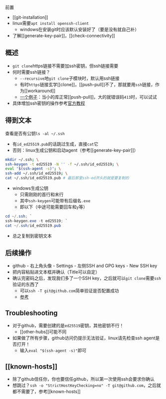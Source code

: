 前置
- [[git-installation]]
- linux需要`apt install openssh-client`
  - windows在安装git时应该默认安装好了（要是没有就自己补）
- 了解[[generate-key-pair]]，[[check-connectivity]]

## 概述
- `git clone`https链接不需要加ssh密钥，但ssh链接需要
- 何时需要ssh链接？
  - `--recursive`地`git clone`子模块时，默认用ssh链接
  - 有时`https`链接玄学[[clone]]，[[push-pull]]不了，那就要用`ssh`链接，作为[[workaround]]
  - [一个例子](https://stackoverflow.com/questions/7489813/github-push-error-rpc-failed-result-22-http-code-413)：当小的库正常[[push-pull]]，大的就错误码`413`时，可以试试
- 具体增加ssh密钥的操作参考[官方教程](https://docs.github.com/en/authentication/connecting-to-github-with-ssh/checking-for-existing-ssh-keys)
## 得到文本
查看是否有公钥`ls -al ~/.ssh`
- 有`id_ed25519.pub`的话跳过生成，直接`cat`它
- 否则：linux生成公钥和启动agent（参考[[generate-key-pair]]）
```sh
mkdir ~/.ssh; \
ssh-keygen -t ed25519 -N '' -f ~/.ssh/id_ed25519; \
eval "$(ssh-agent -s)"; \
ssh-add ~/.ssh/id_ed25519; \
cat ~/.ssh/id_ed25519.pub # 最后那里ssh-ed开头的就是要复制的
```
- windows生成公钥
  - 只需刚刚的首行和末行
  - 其中`ssh-keygen`可能带有后缀名`.exe`
  - 即以下（中途可能需要回车和`y`等）
```powershell
cd ~/.ssh; `
ssh-keygen.exe -t ed25519; `
cat ~/.ssh/id_ed25519.pub
```
- 总之复制到密钥文本
## 后续操作
- github - 右上角头像 - Settings - 左侧SSH and GPG keys - New SSH key
- 把内容粘贴进文本框并确认（Title可以自定）
- 确认完密码之后，发现我们多了一个SSH key，之后就可以`git clone`需要`ssh`验证的东西了
  - 可以`ssh -T git@github.com`简单验证是否配置成功
  - [参考](https://segmentfault.com/q/1010000007607194)
## Troubleshooting
- 对于github，需要创建的是`ed25519`密钥，其他密钥不行！
  - [[other-hubs]]可能不同
- 如果做了所有步骤，github访问仍提示无法验证，linux请先检查ssh agent是否打开！
    - 输入`eval "$(ssh-agent -s)"`即可
## [[known-hosts]]
- 除了github信任你，你也要信任github，所以第一次使用ssh会要求你确认
- 想跳过？`ssh -o "StrictHostKeyChecking=no" -T git@github.com`，之后就都不需要了，参考[[known-hosts]]
